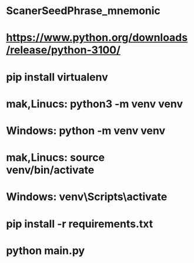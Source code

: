 # ScanerSeedPhrase_mnemonic
#
# https://www.python.org/downloads/release/python-3100/
#
# pip install virtualenv
#
# mak,Linucs: python3 -m venv venv
# Windows: python -m venv venv
#
# mak,Linucs: source venv/bin/activate   
# Windows: venv\Scripts\activate
#
# pip install -r requirements.txt
# python main.py
